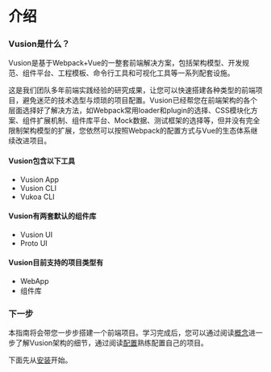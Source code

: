 # 介绍

### Vusion是什么？

Vusion是基于Webpack+Vue的一整套前端解决方案，包括架构模型、开发规范、组件平台、工程模板、命令行工具和可视化工具等一系列配套设施。

这是我们团队多年前端实践经验的研究成果，让您可以快速搭建各种类型的前端项目，避免迷茫的技术选型与烦琐的项目配置。Vusion已经帮您在前端架构的各个层面选择好了解决方法，如Webpack常用loader和plugin的选择、CSS模块化方案、组件扩展机制、组件库平台、Mock数据、测试框架的选择等，但并没有完全限制架构模型的扩展，您依然可以按照Webpack的配置方式与Vue的生态体系继续改进项目。

#### Vusion包含以下工具
- Vusion App
- Vusion CLI
- Vukoa CLI

#### Vusion有两套默认的组件库
- Vusion UI
- Proto UI

#### Vusion目前支持的项目类型有
- WebApp
- 组件库

### 下一步

本指南将会带您一步步搭建一个前端项目。学习完成后，您可以通过阅读[概念](/concepts)进一步了解Vusion架构的细节，通过阅读[配置](/configuration)熟练配置自己的项目。

下面先从[安装](installation)开始。
